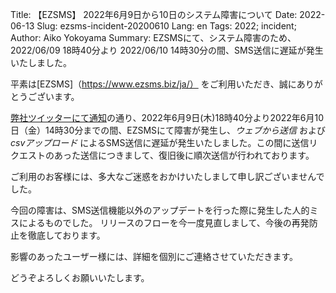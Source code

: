 Title: 【EZSMS】 2022年6月9日から10日のシステム障害について
Date: 2022-06-13 
Slug: ezsms-incident-20200610
Lang: en
Tags: 2022; incident;
Author: Aiko Yokoyama
Summary: EZSMSにて、システム障害のため、2022/06/09 18時40分より 2022/06/10 14時30分の間、SMS送信に遅延が発生いたしました。

平素は[EZSMS]（https://www.ezsms.biz/ja/） をご利用いただき、誠にありがとうございます。

[弊社ツイッターにて通知](https://twitter.com/xoxzocom/status/1535147894436933633)の通り、2022年6月9日(木)18時40分より2022年6月10日（金）14時30分までの間、EZSMSにて障害が発生し、_ウェブから送信_ および _csvアップロード_ によるSMS送信に遅延が発生いたしました。この間に送信リクエストのあった送信につきまして、復旧後に順次送信が行われております。

ご利用のお客様には、多大なご迷惑をおかけいたしまして申し訳ございませんでした。

今回の障害は、SMS送信機能以外のアップデートを行った際に発生した人的ミスによるものでした。
リリースのフローを今一度見直しまして、今後の再発防止を徹底しております。

影響のあったユーザー様には、詳細を個別にご連絡させていただきます。

どうぞよろしくお願いいたします。
